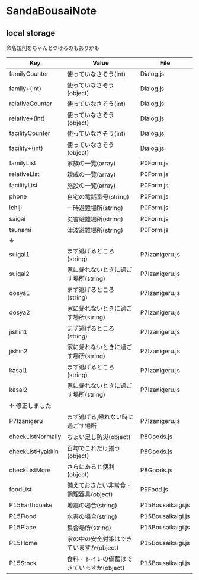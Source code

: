 # SandaBousaiNote

## local storage

命名規則をちゃんとつけるのもありかも

| Key | Value | File |
| - | - | - |
| familyCounter | 使っていなさそう(int) | Dialog.js |
| family+(int) | 使っていなさそう(object) | Dialog.js |
| relativeCounter | 使っていなさそう(int) | Dialog.js |
| relative+(int) | 使っていなさそう(object) | Dialog.js |
| facilityCounter | 使っていなさそう(int) | Dialog.js |
| facility+(int) | 使っていなさそう(object) | Dialog.js |
| familyList | 家族の一覧(array) | P0Form.js |
| relativeList | 親戚の一覧(array) | P0Form.js |
| facilityList | 施設の一覧(array) | P0Form.js |
| phone | 自宅の電話番号(string) | P0Form.js |
| ichiji | 一時避難場所(string) | P0Form.js |
| saigai | 災害避難場所(string) | P0Form.js |
| tsunami | 津波避難場所(string) | P0Form.js |
|↓ | | |
| suigai1 | まず逃げるところ(string) | P7Izanigeru.js |
| suigai2 | 家に帰れないときに過ごす場所(string) | P7Izanigeru.js |
| dosya1 | まず逃げるところ(string) | P7Izanigeru.js |
| dosya2 | 家に帰れないときに過ごす場所(string) | P7Izanigeru.js |
| jishin1 | まず逃げるところ(string) | P7Izanigeru.js |
| jishin2 | 家に帰れないときに過ごす場所(string) | P7Izanigeru.js |
| kasai1 | まず逃げるところ(string) | P7Izanigeru.js |
| kasai2 | 家に帰れないときに過ごす場所(string) | P7Izanigeru.js |
|↑ 修正しました | | |
| P7Izanigeru | まず逃げる,帰れない時に過ごす場所 | P7Izanigeru.js |
| checkListNormally | ちょい足し防災(object) | P8Goods.js |
| checkListHyakkin | 百均でこれだけ揃う(object) | P8Goods.js |
| checkListMore | さらにあると便利(object) | P8Goods.js |
| foodList | 備えておきたい非常食・調理器具(object) | P9Food.js |
| P15Earthquake | 地震の場合(string) | P15Bousaikaigi.js |
| P15Flood | 水害の場合(string) | P15Bousaikaigi.js |
| P15Place | 集合場所(string) | P15Bousaikaigi.js |
| P15Home | 家の中の安全対策はできていますか(object) | P15Bousaikaigi.js |
| P15Stock | 食料・トイレの備蓄はできていますか(object) | P15Bousaikaigi.js |
